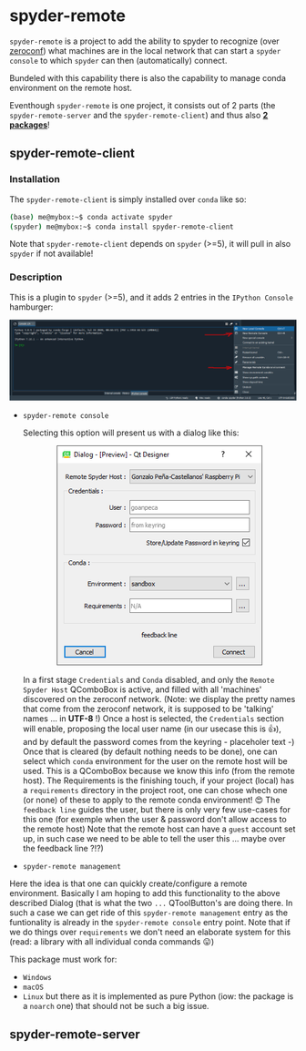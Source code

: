 # spyder-remote

`spyder-remote` is a project to add the ability to spyder to recognize (over [zeroconf](https://github.com/jstasiak/python-zeroconf)) what machines are in the local network that can start a `spyder` `console` to which `spyder` can then (automatically) connect.

Bundeled with this capability there is also the capability to manage conda environment on the remote host.

Eventhough `spyder-remote` is one project, it consists out of 2 parts (the `spyder-remote-server` and the `spyder-remote-client`) and thus also <ins>**2 packages**</ins>!

## spyder-remote-client

### Installation

The `spyder-remote-client` is simply installed over `conda` like so:

```sh
(base) me@mybox:~$ conda activate spyder
(spyder) me@mybox:~$ conda install spyder-remote-client
```
Note that `spyder-remote-client` depends on `spyder` (>=5), it will pull in also `spyder` if not available!

### Description

This is a plugin to `spyder` (>=5), and it adds 2 entries in the `IPython Console` hamburger:

<p align="center">
  <img src="/docs/pictures/IPython_console_hamburger.jpg">
</p>

  - `spyder-remote console`
  
    Selecting this option will present us with a dialog like this:
  
    <p align="center">
      <img src="/docs/pictures/SpyderRemoteConnectionDialog.png">
    </p>
    
    In a first stage `Credentials` and `Conda` disabled, and only the `Remote Spyder Host` QComboBox is active, and filled with all 'machines' discovered on the zeroconf network. (Note: we display the pretty names that come from the zeroconf network, it is supposed to be 'talking' names ... in **UTF-8** !) Once a host is selected, the `Credentials` section will enable, proposing the local user name (in our usecase this is :thumbsup:), and by default the password comes from the keyring - placeholer text -) Once that is cleared (by default nothing needs to be done), one can select which `conda` environment for the user on the remote host will be used. This is a QComboBox because we know this info (from the remote host). The Requirements is the finishing touch, if your project (local) has a `requirements` directory in the project root, one can chose whech one (or none) of these to apply to the remote conda environment! :heart_eyes: The `feedback line` guides the user, but there is only very few use-cases for this one (for exemple when the user & password don't allow access to the remote host) Note that the remote host can have a `guest` account set up, in such case we need to be able to tell the user this ... maybe over the feedback line ?!?)

  - `spyder-remote management`
  
  Here the idea is that one can quickly create/configure a remote environment. Basically I am hoping to add this functionality to the above described Dialog (that is what the two `...` QToolButton's are doing there. In such a case we can get ride of this `spyder-remote management` entry as the funtionality is already in the `spyder-remote console` entry point. Note that if we do things over `requirements` we don't need an elaborate system for this (read: a library with all individual conda commands :stuck_out_tongue:)
  
  
  
This package must work for:
  - `Windows`
  - `macOS`
  - `Linux`
but there as it is implemented as pure Python (iow: the package is a `noarch` one) that should not be such a big issue.

## spyder-remote-server

